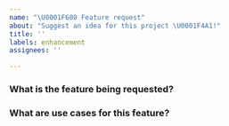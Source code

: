 ```yaml
---
name: "\U0001F680 Feature request"
about: "Suggest an idea for this project \U0001F4A1!"
title: ''
labels: enhancement
assignees: ''

---
```


<!-- ⚠️ Please abide by this template, otherwise you run the risk of the issue being closed -->
<!-- ⚠️ Make sure to browse the opened and closed issues to confirm this idea does not exist. -->

### What is the feature being requested?



### What are use cases for this feature?
